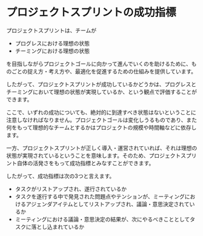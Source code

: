 # プロジェクトスプリントの成功指標

プロジェクトスプリントは、チームが

* プログレスにおける理想の状態
* チーミングにおける理想の状態

を目指しながらプロジェクトゴールに向かって進んでいくのを助けるために、ものごとの捉え方・考え方や、最適化を促進するための仕組みを提供しています。

したがって、プロジェクトスプリントが成功しているかどうかは、プログレスとチーミングにおいて理想の状態が実現しているか、という観点で評価することができます。

ここで、いずれの成功についても、絶対的に到達すべき状態はないということに注意しなければなりません。プロジェクトゴールは変化しうるものであり、また何をもって理想的なチームとするかはプロジェクトの規模や時間軸などに依存します。

一方、プロジェクトスプリントが正しく導入・運営されていれば、それは理想の状態が実現されているということを意味します。そのため、プロジェクトスプリント自体の活発さをもって成功指標とみなすことができます。

したがって、成功指標は次の3つと言えます。

* タスクがリストアップされ、遂行されているか
* タスクを遂行する中で発見された問題点やテンションが、ミーティングにおけるアジェンダアイテムとしてリストアップされ、議論・意思決定されているか
* ミーティングにおける議論・意思決定の結果が、次にやるべきこととしてタスクに落とし込まれているか

